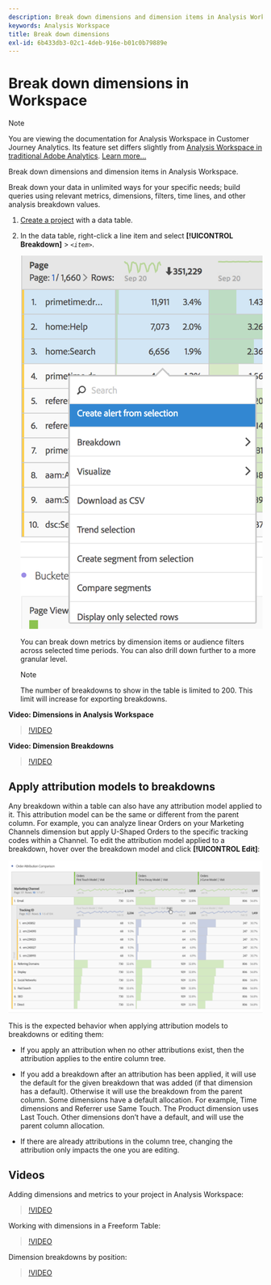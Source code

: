 ```yaml
---
description: Break down dimensions and dimension items in Analysis Workspace.
keywords: Analysis Workspace
title: Break down dimensions
exl-id: 6b433db3-02c1-4deb-916e-b01c0b79889e
---
```

# Break down dimensions in Workspace

>[!NOTE]
>
>You are viewing the documentation for Analysis Workspace in Customer Journey Analytics. Its feature set differs slightly from [Analysis Workspace in traditional Adobe Analytics](https://experienceleague.adobe.com/docs/analytics/analyze/analysis-workspace/home.html). [Learn more...](/help/getting-started/cja-aa.md)

Break down dimensions and dimension items in Analysis Workspace.

Break down your data in unlimited ways for your specific needs; build queries using relevant metrics, dimensions, filters, time lines, and other analysis breakdown values.

1. [Create a project](/help/analysis-workspace/home.md) with a data table.
1. In the data table, right-click a line item and select **[!UICONTROL Breakdown]** > *`<item>`*.

   ![Step Result](assets/fa_data_table_actions.png)

   You can break down metrics by dimension items or audience filters across selected time periods. You can also drill down further to a more granular level.

   >[!NOTE]
   >
   >The number of breakdowns to show in the table is limited to 200. This limit will increase for exporting breakdowns.

**Video: Dimensions in Analysis Workspace**

>[!VIDEO](https://video.tv.adobe.com/v/23971)

**Video: Dimension Breakdowns**

>[!VIDEO](https://video.tv.adobe.com/v/23969)

## Apply attribution models to breakdowns

Any breakdown within a table can also have any attribution model applied to it. This attribution model can be the same or different from the parent column. For example, you can analyze linear Orders on your Marketing Channels dimension but apply U-Shaped Orders to the specific tracking codes within a Channel. To edit the attribution model applied to a breakdown, hover over the breakdown model and click **[!UICONTROL Edit]**:

![Breakdown settings](assets/breakdown_settings.png)

This is the expected behavior when applying attribution models to breakdowns or editing them:

* If you apply an attribution when no other attributions exist, then the attribution applies to the entire column tree.

* If you add a breakdown after an attribution has been applied, it will use the default for the given breakdown that was added (if that dimension has a default). Otherwise it will use the breakdown from the parent column. Some dimensions have a default allocation. For example, Time dimensions and Referrer use Same Touch. The Product dimension uses Last Touch. Other dimensions don’t have a default, and will use the parent column allocation.

* If there are already attributions in the column tree, changing the attribution only impacts the one you are editing.

## Videos

Adding dimensions and metrics to your project in Analysis Workspace:

>[!VIDEO](https://video.tv.adobe.com/v/30606)

Working with dimensions in a Freeform Table:

>[!VIDEO](https://video.tv.adobe.com/v/40179)

Dimension breakdowns by position:

>[!VIDEO](https://video.tv.adobe.com/v/24033)
